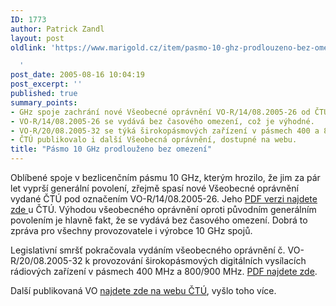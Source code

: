 ```yaml
---
ID: 1773
author: Patrick Zandl
layout: post
oldlink: 'https://www.marigold.cz/item/pasmo-10-ghz-prodlouzeno-bez-omezeni

  '
post_date: 2005-08-16 10:04:19
post_excerpt: ''
published: true
summary_points:
- GHz spoje zachrání nové Všeobecné oprávnění VO-R/14/08.2005-26 od ČTÚ.
- VO-R/14/08.2005-26 se vydává bez časového omezení, což je výhodné.
- VO-R/20/08.2005-32 se týká širokopásmových zařízení v pásmech 400 a 800/900 MHz.
- ČTÚ publikovalo i další Všeobecná oprávnění, dostupné na webu.
title: "Pásmo 10 GHz prodlouženo bez omezení"
---
```


<p>Oblíbené spoje v bezlicenčním pásmu 10 GHz, kterým hrozilo, že jim za pár let vyprší generální povolení, zřejmě spasí nové Všeobecné oprávnění vydané ČTÚ pod označením VO-R/14/08.2005-26. Jeho <a href="http://www.ctu.cz/1/download/Opatreni%20obecne%20povahy/VO_R_14_08_2005_26.pdf">PDF verzi najdete zde </a>u ČTÚ. Výhodou všeobecného oprávnění oproti původním generálním povolením je hlavně fakt, že se vydává bez časového omezení. Dobrá to zpráva pro všechny provozovatele i výrobce 10 GHz spojů.  </p>

<p>Legislativní smršť pokračovala vydáním všeobecného oprávnění č. VO-R/20/08.2005-32 k provozování širokopásmových digitálních vysílacích rádiových zařízení v pásmech 400 MHz a 800/900 MHz. <a href="http://www.ctu.cz/1/download/Opatreni%20obecne%20povahy/VO_R_20_08_2005_32.pdf">PDF najdete zde</a>.</p>

<p>Další publikovaná VO <a href="http://www.ctu.cz/main.php?pageid=24&amp;page_content_position=1&amp;">najdete zde na webu ČTÚ</a>, vyšlo toho více.
</p>